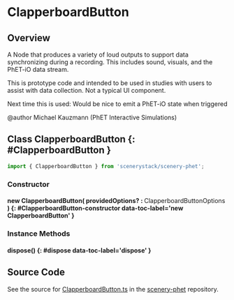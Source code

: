 # ClapperboardButton

## Overview

A Node that produces a variety of loud outputs to support data synchronizing during a recording.
This includes sound, visuals, and the PhET-iO data stream.

This is prototype code and intended to be used in studies with users to assist with data collection.
Not a typical UI component.

Next time this is used: Would be nice to emit a PhET-iO state when triggered

@author Michael Kauzmann (PhET Interactive Simulations)

## Class ClapperboardButton {: #ClapperboardButton }


```js
import { ClapperboardButton } from 'scenerystack/scenery-phet';
```
### Constructor

#### new ClapperboardButton( providedOptions? : <span style="font-weight: 400;">ClapperboardButtonOptions</span> ) {: #ClapperboardButton-constructor data-toc-label='new ClapperboardButton' }

### Instance Methods

#### dispose() {: #dispose data-toc-label='dispose' }



## Source Code

See the source for [ClapperboardButton.ts](https://github.com/phetsims/scenery-phet/blob/main/js/ClapperboardButton.ts) in the [scenery-phet](https://github.com/phetsims/scenery-phet) repository.
